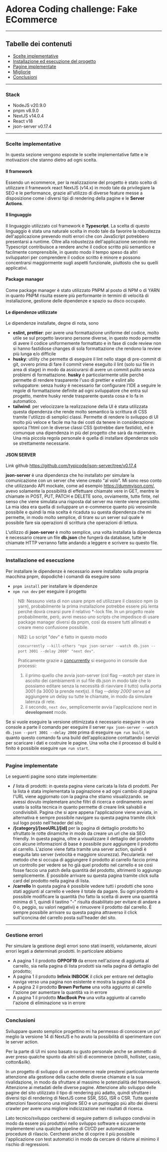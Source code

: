 # Adorea Coding challenge: Fake ECommerce

---

## **Tabelle dei contenuti**

-   [Scelte implementative](#scelte-implementative)
-   [Installazione ed esecuzione del progetto](#install-execution)
-   [Pagine implementate](#pagine-implementate)
-   [Migliorie](#migliorie)
-   [Conclusioni](#conclusioni)

---

### Stack

-   NodeJS v20.9.0
-   pnpm v8.9.0
-   NextJS v14.0.4
-   React v18
-   json-server v0.17.4

---

<a id="scelte-implementative"></a>

### Scelte implementative

In questa sezione vengono esposte le scelte implementative fatte e le motivazioni che stanno dietro ad ogni scelta.

#### Il framework

Essendo un ecommerce, per la realizzazione del progetto è stato scelto di utilizzare il framework react NextJS (v14.x) in modo tale da privilegiare la SEO e le performance, grazie all'utilizzo di diverse feature messe a disposizione come i diversi tipi di rendering della pagine e le **Server Actions**.

#### Il linguaggio

Il linguaggio utilizzato col framework è **Typescript**. La scelta di questo linguaggio è stata una naturale scelta in modo tale da favorire la robustezza dell'applicazione prevendo molti errori che con JavaScript potrebbero presentarsi a runtime. Oltre alla robustezza dell'applicazione secondo me Typescript contribuisce a rendere anche il codice scritto più semantico e facilmente comprensibile, in questo modo il tempo speso da altri sviluppatori per comprendere il codice scritto è minore e possono concentrarsi maggiormente sugli aspetti funzionale, piuttosto che su quelli applicativi.

#### Package manager

Come package manager è stato utilizzato PNPM al posto di NPM o di YARN in quanto PNPM risulta essere più performante in termini di velocità di installazione, gestione delle dipendenze e spazio su disco occupato.

#### Le dipendenze utilizzate

Le dipendenze installate, degne di nota, sono

-   **eslint, prettier**: per avere una formattazione uniforme del codice, molto utile se sul progetto lavorano persone diverse, in questo modo permette di avere il codice uniformemente formattato e in fase di code review non si hanno fastidiose changes di sola formattazione che rendono la review più lunga e/o difficile
-   **husky**: utility che permette di eseguire il lint nello stage di pre-commit di git, ovvero prima di fare il commit viene eseguito il lint (solo sui file in area di stage) in modo da assicurarsi di avere un commit pulito senza problemi di formattazione. **husky** è particolarmente utile perchè permette di rendere trasparente l'uso di prettier e eslint allo sviluppatore: senza husky è necessario far configurare l'IDE a seguire le regole di formattazione definite ad ogni sviluppatore che entra sul progetto, mentre husky rende trasparente questa cosa e lo fa in automatico.
-   **tailwind**: per velocizzare la realizzazione della UI è stata utilizzata questa dipendenza che rende molto semantico la scrittura di CSS tramite l'utilizzo di semplici classi. Permette di rendere lo sviluppo di UI molto più veloce e facile ma ha dei costi da tenere in considerazione: sporca l'html con le diverse classi CSS (potrebbe dare fastidio), ed è comunque una dipendenza in più del progetto che sarà da mantenere. Una mia piccola regola personale è quella di installare dipendenze solo se strettamente necessarie.

#### JSON SERVER

Link github https://github.com/typicode/json-server/tree/v0.17.4

**json-server** è una dipendenza che ho installato per simulare la comunicazione con un server che viene creato "al volo". Mi sono reso conto che utilizzando API mockate, come ad esempio https://dummyjson.com/, avevo solamente la possibilità di effettuare chiamate vere in GET, mentre le chiamate in POST, PUT, PATCH e DELETE sono, ovviamente, tutte finte, nel senso che viene simulata una risposta dal server ma niente viene persistito. La mia idea era quella di sviluppare un e-commerce quanto più verosimile possibile e quindi la mia scelta è ricaduta su questa dipendenza che mi permette, in modo molto semplice, di tirare su un server sul quale è possibile fare sia operazioni di scrittura che operazioni di lettura.

L'utilizzo di **json-server** è molto semplice, una volta installata la dipendenza è necessario creare un file **db.json** che fungerà da database, tutte le chiamate HTTP verranno fatte andando a leggere e scrivere su questo file.

---

<a id="install-execution"></a>

### Installazione ed esecuzione

Per installare le dipendenze è necessario avere installato sulla propria macchina pnpm, dopodichè i comandi da eseguire sono

-   `pnpm install` per installare le dipendenze
-   `npm run dev` per eseguire il progetto

> NB: Nessuno vieta di non usare pnpm ed utilizzare il classico npm (o yarn), probabilmente la prima installazione potrebbe essere più lenta perché dovrà crearsi pure il relativo \*-lock file. In un progetto reale probabilmente, però, avrei messo uno scripts che impedisce di usare package manager diversi da pnpm, così da essere tutti allineati e creare meno confusione possibile.

> NB2: Lo script "dev" è fatto in questo modo
>
> `concurrently --kill-others "npx json-server --watch db.json --port 3001 --delay 2000" "next dev"`.
>
> Praticamente grazie a [concurrently](https://github.com/open-cli-tools/concurrently) si eseguono in console due processi:
>
> 1. il primo quello che avvia json-server (col flag _--watch_ per stare in ascolto dei cambiamenti in sul file db.json in modo tale che lo possiamo editare senza la necessità di riavviare il tutto) sulla porta 3001 (la 3000 la prende nextjs). Il flag _--delay 2000_ serve ad aggiungere un delay su tutte le chiamate, in modo da simulare latenza di rete.
> 2. il secondo, `next dev`, semplicemente avvia l'applicazione next in **development** mode.

Se si vuole eseguire la versione ottimizzata è necessario eseguire in una console a parte il comando per eseguire il server `npx json-server --watch db.json --port 3001 --delay 2000` prima di eseguire `npm run build`, in quanto questo comando fa una build dell'applicazione contattando i servizi per scaricare i dati e costruire le pagine. Una volta che il processo di build è finito è possibile eseguire `npm run start`.

---

<a id="pagine-implementate"></a>

### Pagine implementate

Le seguenti pagine sono state implementate:

-   **/** lista di prodotti: in questa pagina viene caricata la lista di prodotti. Per la lista è stata implementata la paginazione e ad ogni cambio di pagina l'URL viene aggiornato con la pagina che stiamo visualizzando. se avessi dovuto implemetare anche filtri di ricerca e ordinamento avrei usato la solita tecnica in quanto permette di creare link salvabili e condivisibili. Pagina che si apre appena l'applicazione viene avviata, in alternativa è sempre possibile navigare su questa pagina tramite click sul logo posto nell'header del sito;
-   **/[category]/[seoURL]/[id]** per la pagina di dettaglio prodotto ho sfruttato le rotte dinamiche in modo da creare un url che sia SEO friendly. In questa pagina, oltre a visualizzare il dettaglio del prodotto con alcune informazioni di base è possibile pure aggiungere il prodotto al carrello. L'azione viene fatta tramite una server action, quindi è eseguita lato server (velocità e maggiore sicurezza). Pecularietà: nel metodo che si occupa di aggiungere il prodotto al carrello faccio prima un controllo per vedere se ho già quel prodotto nel carrello e se così fosse faccio una patch della quantità del prodotto, altrimenti lo aggiungo semplicemente. È possibile arrivare su questa pagina tramite click sulla card del prodotto nella pagina di lista.
-   **/carrello** In questa pagina è possibile vedere tutti i prodotti che sono stati aggiunti al carrello e vedere il totale da pagare. Su ogni prodotto è possibile modificare la quantità (ho fatto la scelta di avere una quantità minima di 1, quindi il tastino "-" risulta disabilitato per evitare di andare a 0 o, peggio, su valori negativi) e rimuovere il prodotto dal carrello. È sempre possibile arrivare su questa pagina attraverso il click sull'iconcina del carrello posta sull'header del sito.

---

<a id="errori"></a>

### Gestione errori

Per simulare la gestione degli errori sono stati inseriti, volutamente, alcuni errori legati a determinati prodotti. In particolare abbiamo

-   A pagina 1 il prodotto **OPPOF19** da errore nell'azione di aggiunta al carrello, sia nella pagina di lista prodotti sia nella pagina di dettaglio del prodotto;
-   A pagina 1 il prodotto **Infinix INBOOK** il click per entrare nel dettaglio naviga verso una pagina non esistente e mostra la pagina di 404
-   A pagina 2 il prodotto **Brown Perfume** una volta aggiunto al carrello l'azione per aumentare la quantità va in errore
-   A pagina 1 il prodotto **MacBook Pro** una volta aggiunto al carrello l'azione di eliminazione va in errore

---

<a id="conclusioni"></a>

### Conclusioni

Sviluppare questo semplice progettino mi ha permesso di conoscere un po' meglio la versione 14 di NextJS e ho avuto la possibilità di sperimentare con le server action.

Per la parte di UI mi sono basato su gusto personale anche se ammetto di aver preso qualche spunto da altri siti di ecommerce (stroilli, hollister, casio, cotton&silk).

In un progetto di sviluppo di un ecommerce reale presterei particolarmente attenzione alla gestione della cache delle diverse chiamate e la sua rivalidazione, in modo da sfruttare al massimo le potenzialità del framework. Attenzione ai metadati delle diverse pagine. Attenzione allo sviluppo delle pagine del sito utilizzato il tipo di rendering più adatto, quindi sfruttare i diversi tipi di rendering di NextJS come SSR, SSG, ISR o CSR. Tutte queste attenzioni favoriscono una migliore SEO e un punteggio più alto dei diversi crawler per avere una migliore indicizzazione nei risultati di ricerca.

Lato tecnico/sviluppo cercherei di seguire pattern di sviluppo condivisi in modo da essere più produttivi nello sviluppo software e sicuramente implementerei una qualche pipeline di CI/CD per automatizzare le procedure di rilascio. Cercherei anche di coprire il più possibile l'applicazione con test automatici in modo da cercare di ridurre al minimo il rischio di regressioni.
